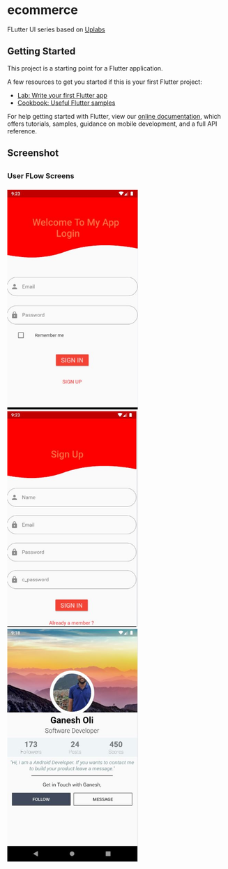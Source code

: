 # ecommerce

FLutter UI series based on <a href="https://www.uplabs.com/">Uplabs</a>


## Getting Started

This project is a starting point for a Flutter application.

A few resources to get you started if this is your first Flutter project:

- [Lab: Write your first Flutter app](https://flutter.dev/docs/get-started/codelab)
- [Cookbook: Useful Flutter samples](https://flutter.dev/docs/cookbook)

For help getting started with Flutter, view our
[online documentation](https://flutter.dev/docs), which offers tutorials,
samples, guidance on mobile development, and a full API reference.

<h2>Screenshot<h2>
<h3>User FLow Screens<h3>
  
 <div align="">
    <img src="/screenshots/login.JPG" width="300px"</img> 
    <img src="/screenshots/signup.JPG" width="300px"</img> 
    <img src="/screenshots/profile.JPG" width="300px"</img> 
</div>
